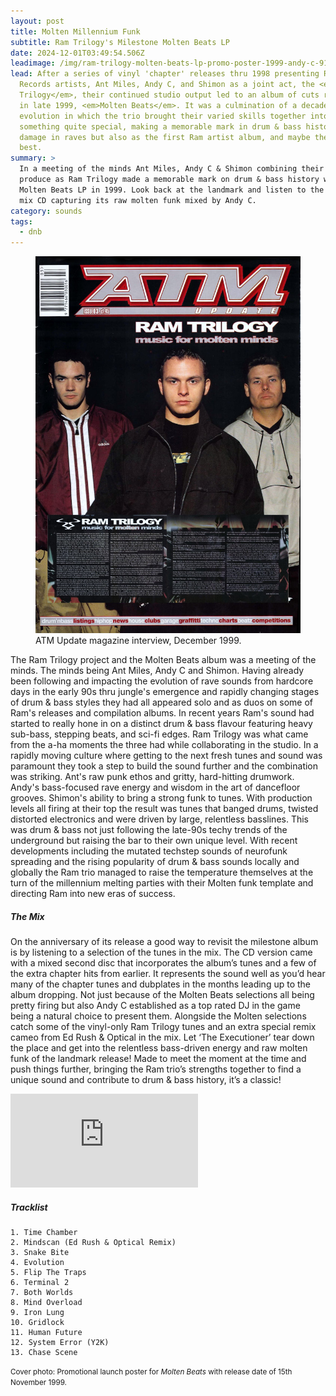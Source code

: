 ```yaml
---
layout: post
title: Molten Millennium Funk
subtitle: Ram Trilogy's Milestone Molten Beats LP
date: 2024-12-01T03:49:54.506Z
leadimage: /img/ram-trilogy-molten-beats-lp-promo-poster-1999-andy-c-916-continuumizm-site-alt.jpg
lead: After a series of vinyl 'chapter' releases thru 1998 presenting Ram
  Records artists, Ant Miles, Andy C, and Shimon as a joint act, the <em>Ram
  Trilogy</em>, their continued studio output led to an album of cuts released
  in late 1999, <em>Molten Beats</em>. It was a culmination of a decade of sound
  evolution in which the trio brought their varied skills together into
  something quite special, making a memorable mark in drum & bass history doing
  damage in raves but also as the first Ram artist album, and maybe the label's
  best.
summary: >
  In a meeting of the minds Ant Miles, Andy C & Shimon combining their skills to
  produce as Ram Trilogy made a memorable mark on drum & bass history with the
  Molten Beats LP in 1999. Look back at the landmark and listen to the album's
  mix CD capturing its raw molten funk mixed by Andy C.
category: sounds
tags:
  - dnb
---
```

<figure class="figure float-md-right col-sm-4 bg-light py-3"><a href="/img/ram-trilogy-molten-beats-interview-atm-update-magazine-issue-03-facebook-ram-records-december-1999-continuumizm.jpg" title="click for big"><img class="figure-img img-fluid" src="/img/ram-trilogy-molten-beats-interview-atm-update-magazine-issue-03-facebook-ram-records-december-1999-continuumizm.jpg" alt="Ram Trilogy feature in ATM Update magazine, December 1999. Photo of Shimon, Andy C, and Ant Miles standing beside each other in jackets, Andy slightly at front centre. Clippings of an interview with them titled Music For Molten Minds"></a><figcaption class="figure-caption">ATM Update magazine interview, December 1999.</figcaption></figure>

The Ram Trilogy project and the Molten Beats album was a meeting of the minds. The minds being Ant Miles, Andy C and Shimon. Having already been following and impacting the evolution of rave sounds from hardcore days in the early 90s thru jungle's emergence and rapidly changing stages of drum & bass styles they had all appeared solo and as duos on some of Ram's releases and compilation albums. In recent years Ram's sound had started to really hone in on a distinct drum & bass flavour featuring heavy sub-bass, stepping beats, and sci-fi edges. Ram Trilogy was what came from the a-ha moments the three had while collaborating in the studio. In a rapidly moving culture where getting to the next fresh tunes and sound was paramount they took a step to build the sound further and the combination was striking. Ant's raw punk ethos and gritty, hard-hitting drumwork. Andy's bass-focused rave energy and wisdom in the art of dancefloor grooves. Shimon's ability to bring a strong funk to tunes. With production levels all firing at their top the result was tunes that banged drums, twisted distorted electronics and were driven by large, relentless basslines. This was drum & bass not just following the late-90s techy trends of the underground but raising the bar to their own unique level. With recent developments including the mutated techstep sounds of neurofunk spreading and the rising popularity of drum & bass sounds locally and globally the Ram trio managed to raise the temperature themselves at the turn of the millennium melting parties with their Molten funk template and directing Ram into new eras of success.

##### The Mix

On the anniversary of its release a good way to revisit the milestone album is by listening to a selection of the tunes in the mix. The CD version came with a mixed second disc that incorporates the album’s tunes and a few of the extra chapter hits from earlier. It represents the sound well as you’d hear many of the chapter tunes and dubplates in the months leading up to the album dropping. Not just because of the Molten Beats selections all being pretty firing but also Andy C established as a top rated DJ in the game being a natural choice to present them. Alongside the Molten selections catch some of the vinyl-only Ram Trilogy tunes and an extra special remix cameo from Ed Rush & Optical in the mix. Let ‘The Executioner’ tear down the place and get into the relentless bass-driven energy and raw molten funk of the landmark release! Made to meet the moment at the time and push things further, bringing the Ram trio’s strengths together to find a unique sound and contribute to drum & bass history, it’s a classic!

<div class="embed-responsive embed-responsive-16by9 mb-3"><iframe class="embed-responsive-item" src="https://www.youtube.com/embed/KP5NLXbJ_Cs?si=asRviqTzCYokAdlV" title="YouTube video Ram Trilogy - Molten Beats - Andy C Mix CD - 1999" frameborder="0" allow="accelerometer; autoplay; clipboard-write; encrypted-media; gyroscope; picture-in-picture; web-share" referrerpolicy="strict-origin-when-cross-origin" allowfullscreen></iframe></div>

##### Tracklist

```
1. Time Chamber
2. Mindscan (Ed Rush & Optical Remix)
3. Snake Bite
4. Evolution
5. Flip The Traps
6. Terminal 2
7. Both Worlds
8. Mind Overload
9. Iron Lung
10. Gridlock
11. Human Future
12. System Error (Y2K)
13. Chase Scene
```

<small class="text-secondary">Cover photo: Promotional launch poster for <em>Molten Beats</em> with release date of 15th November 1999.</small>